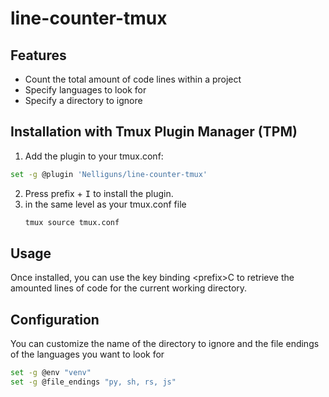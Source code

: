 # line-counter-tmux

## Features

* Count the total amount of code lines within a project
* Specify languages to look for
* Specify a directory to ignore

## Installation with Tmux Plugin Manager (TPM)

1. Add the plugin to your tmux.conf:
```bash
set -g @plugin 'Nelliguns/line-counter-tmux'
```
2. Press prefix + <kbd>I</kbd> to install the plugin.
3. in the same level as your tmux.conf file
   ```bash
   tmux source tmux.conf
   ```

## Usage

Once installed, you can use the key binding \<prefix>C to retrieve the amounted lines of code for the current working directory.

## Configuration

You can customize the name of the directory to ignore and the file endings of the languages you want to look for

```bash
set -g @env "venv"
set -g @file_endings "py, sh, rs, js"
```
